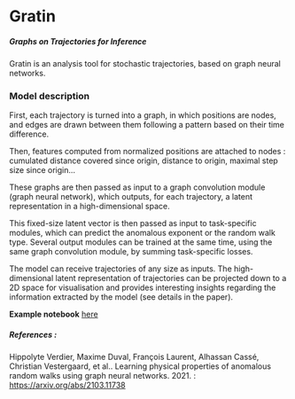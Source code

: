 # Gratin

##### Graphs on Trajectories for Inference

Gratin is an analysis tool for stochastic trajectories, based on graph neural networks.

### Model description

First, each trajectory is turned into a graph, in which positions are nodes, and edges are drawn between them following a pattern based on their time difference. 

Then, features computed from normalized positions are attached to nodes : cumulated distance covered since origin, distance to origin, maximal step size since origin... 

These graphs are then passed as input to a graph convolution module (graph neural network), which outputs, for each trajectory, a latent representation in a high-dimensional space. 

This fixed-size latent vector is then passed as input to task-specific modules, which can predict the anomalous exponent or the random walk type. Several output modules can be trained at the same time, using the same graph convolution module, by summing task-specific losses. 

The model can receive trajectories of any size as inputs. The high-dimensional latent representation of trajectories can be projected down to a 2D space for visualisation and provides interesting insights regarding the information extracted by the model (see details in the paper).

**Example notebook** [here](examples/Illustration.ipynb)

##### References : 

Hippolyte Verdier, Maxime Duval, François Laurent, Alhassan Cassé,  Christian Vestergaard, et al.. Learning physical properties of anomalous random walks using graph neural networks. 2021. : https://arxiv.org/abs/2103.11738

